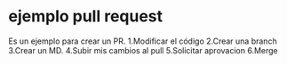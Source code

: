 # ejemplo pull request
Es un ejemplo para crear un PR.
1.Modificar el código
2.Crear una branch
3.Crear un MD.
4.Subir mis cambios al pull
5.Solicitar aprovacion
6.Merge

